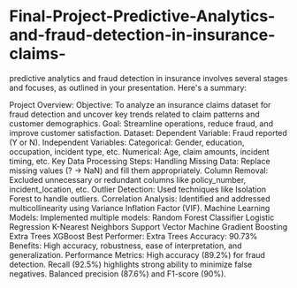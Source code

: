 # Final-Project-Predictive-Analytics-and-fraud-detection-in-insurance-claims-

predictive analytics and fraud detection in insurance involves several stages and focuses, as outlined in your presentation. Here's a summary:

Project Overview:
Objective: To analyze an insurance claims dataset for fraud detection and uncover key trends related to claim patterns and customer demographics.
Goal: Streamline operations, reduce fraud, and improve customer satisfaction.
Dataset:
Dependent Variable: Fraud reported (Y or N).
Independent Variables:
Categorical: Gender, education, occupation, incident type, etc.
Numerical: Age, claim amounts, incident timing, etc.
Key Data Processing Steps:
Handling Missing Data: Replace missing values (? → NaN) and fill them appropriately.
Column Removal: Excluded unnecessary or redundant columns like policy_number, incident_location, etc.
Outlier Detection: Used techniques like Isolation Forest to handle outliers.
Correlation Analysis: Identified and addressed multicollinearity using Variance Inflation Factor (VIF).
Machine Learning Models:
Implemented multiple models:
Random Forest Classifier
Logistic Regression
K-Nearest Neighbors
Support Vector Machine
Gradient Boosting
Extra Trees
XGBoost
Best Performer: Extra Trees
Accuracy: 90.73%
Benefits: High accuracy, robustness, ease of interpretation, and generalization.
Performance Metrics:
High accuracy (89.2%) for fraud detection.
Recall (92.5%) highlights strong ability to minimize false negatives.
Balanced precision (87.6%) and F1-score (90%).
